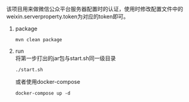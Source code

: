 该项目用来做微信公众平台服务器配置时的认证，使用时修改配置文件中的weixin.serverproperty.token为对应的token即可。
1. package
    ```
    mvn clean package
    ```
2. run  
    将第一步打出的jar包与start.sh同一级目录
    ```
    ./start.sh
    ```    
    或者使用docker-compose
    ```
    docker-compose up -d
    ```
